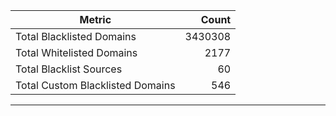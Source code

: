 | Metric | Count |
|--------|------:|
| Total Blacklisted Domains | 3430308 |
| Total Whitelisted Domains | 2177 |
| Total Blacklist Sources | 60 |
| Total Custom Blacklisted Domains | 546 |
---
